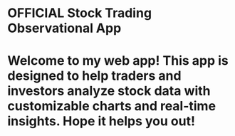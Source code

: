# OFFICIAL Stock Trading Observational App 
# Welcome to my web app! This app is designed to help traders and investors analyze stock data with customizable charts and real-time insights. Hope it helps you out!


